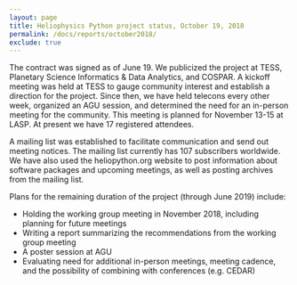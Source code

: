 ```yaml
---
layout: page
title: Heliophysics Python project status, October 19, 2018
permalink: /docs/reports/october2018/
exclude: true
---
```


The contract was signed as of June 19. We publicized the project at TESS, Planetary Science Informatics & Data Analytics, and COSPAR. A kickoff meeting was held at TESS to gauge community interest and establish a direction for the project. Since then, we have held telecons every other week, organized an AGU session, and determined the need for an in-person meeting for the community. This meeting is planned for November 13-15 at LASP. At present we have 17 registered attendees.

A mailing list was established to facilitate communication and send out meeting notices. The mailing list currently has 107 subscribers worldwide. We have also used the heliopython.org website to post information about software packages and upcoming meetings, as well as posting archives from the mailing list.

Plans for the remaining duration of the project (through June 2019) include:
* Holding the working group meeting in November 2018, including planning for future meetings
* Writing a report summarizing the recommendations from the working group meeting
* A poster session at AGU
* Evaluating need for additional in-person meetings, meeting cadence, and the possibility of combining with conferences (e.g. CEDAR)

